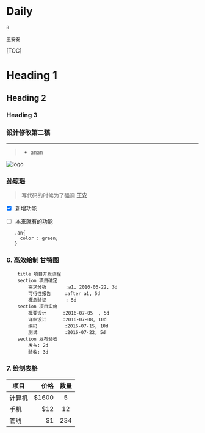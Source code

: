 # Daily

`8`

`王安安`

[TOC]

# Heading 1
## Heading 2
### Heading 3

### 设计修改第二稿

------

> * anan

![logo](http://ooi407n8x.bkt.clouddn.com/text4.png)

### [孙琼瑶](https://www.sunqiongyao.com)

> 写代码的时候为了强调 **王安**

- [x] 新增功能

- [ ] 本来就有的功能

```
   .an{
     color : green;
   }
```

### 6. 高效绘制 [甘特图](https://www.zybuluo.com/mdeditor?url=https://www.zybuluo.com/static/editor/md-help.markdown#9-甘特图)

```gantt
    title 项目开发流程
    section 项目确定
        需求分析       :a1, 2016-06-22, 3d
        可行性报告     :after a1, 5d
        概念验证       : 5d
    section 项目实施
        概要设计      :2016-07-05  , 5d
        详细设计      :2016-07-08, 10d
        编码          :2016-07-15, 10d
        测试          :2016-07-22, 5d
    section 发布验收
        发布: 2d
        验收: 3d
```


### 7. 绘制表格

| 项目        | 价格   |  数量  |
| --------   | -----:  | :----:  |
| 计算机     | \$1600 |   5     |
| 手机        |   \$12   |   12   |
| 管线        |    \$1    |  234  |
